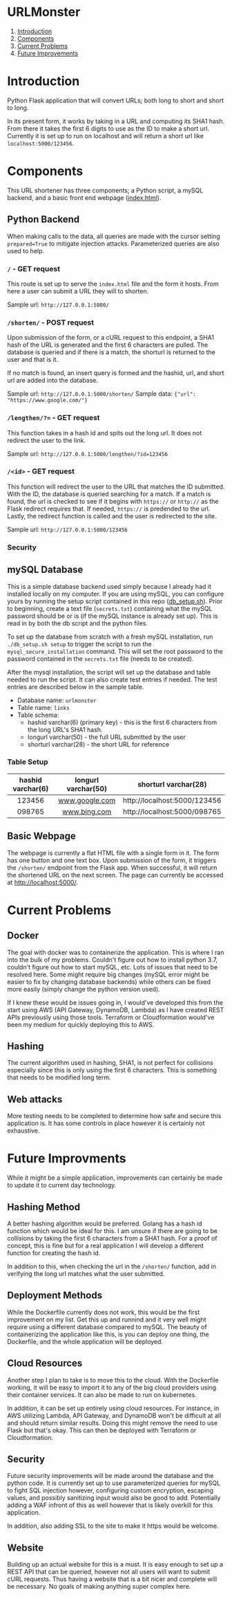 # URLMonster

1. [Introduction](#introduction)
2. [Components](#components)
3. [Current Problems](#current-problems)
4. [Future Improvements](#future-improvements)

# Introduction
Python Flask application that will convert URLs; both long to short and short to long.

In its present form, it works by taking in a URL and computing its SHA1 hash. From there it takes the first 6 digits to use as the ID to make a short url. Currently it is set up to run on localhost and will return a short url like `localhost:5000/123456`.

# Components
This URL shortener has three components; a Python script, a mySQL backend, and a basic front end webpage ([index.html](index.html)).

## Python Backend
When making calls to the data, all queries are made with the cursor setting `prepared=True` to mitigate injection attacks. Parameterized queries are also used to help.

### `/` - GET request
This route is set up to serve the `index.html` file and the form it hosts. From here a user can submit a URL they will to shorten.

Sample url: `http://127.0.0.1:5000/`

### `/shorten/` - POST request
Upon submission of the form, or a cURL request to this endpoint, a SHA1 hash of the URL is generated and the first 6 characters are pulled. The database is queried and if there is a match, the shorturl is returned to the user and that is it.

If no match is found, an insert query is formed and the hashid, url, and short url are added into the database.

Sample url: `http://127.0.0.1:5000/shorten/`
Sample data: `{"url": "https://www.google.com/"}`

### `/lengthen/?=` - GET request
This function takes in a hash id and spits out the long url. It does not redirect the user to the link.

Sample url: `http://127.0.0.1:5000/lengthen/?id=123456`

### `/<id>` - GET request
This function will redirect the user to the URL that matches the ID submitted. With the ID, the database is queried searching for a match. If a match is found, the url is checked to see if it begins with `https://` or `http://` as the Flask redirect requires that. If needed, `https://` is predended to the url. Lastly, the redirect function is called and the user is redirected to the site.

Sample url: `http://127.0.0.1:5000/123456`

### Security

## mySQL Database
This is a simple database backend used simply because I already had it installed locally on my computer. If you are using mySQL, you can configure yours by running the setup script contained in this repo ([db_setup.sh](db_setup.sh)). Prior to beginning, create a text file (`secrets.txt`) containing what the mySQL password should be or is (if the mySQL instance is already set up). This is read in by both the db script and the python files.

To set up the database from scratch with a fresh mySQL installation, run `./db_setup.sh setup` to trigger the script to run the `mysql_secure_installation` command. This will set the root password to the password contained in the `secrets.txt` file (needs to be created).

After the mysql installation, the script will set up the database and table needed to run the script. It can also create test entries if needed. The test entries are described below in the sample table. 

- Database name: `urlmonster`
- Table name: `links`
- Table schema: 
    - hashid varchar(6) (primary key) - this is the first 6 characters from the long URL's SHA1 hash.
    - longurl varchar(50) - the full URL submitted by the user
    - shorturl varchar(28) - the short URL for reference
    
### Table Setup
| **hashid varchar(6)** | longurl varchar(50) | shorturl varchar(28) |
| :---: | :---: | :---: |
| 123456 | www.google.com | http://localhost:5000/123456 |
| 098765 | www.bing.com | http://localhost:5000/098765 | 


## Basic Webpage
The webpage is currently a flat HTML file with a single form in it. The form has one button and one text box. Upon submission of the form, it triggers the `/shorten/` endpoint from the Flask app. When successful, it will return the shortened URL on the next screen. The page can currently be accessed at [http://localhost:5000/](http://localhost:5000).

# Current Problems

## Docker
The goal with docker was to containerize the application. This is where I ran into the bulk of my problems. Couldn't figure out how to install python 3.7, couldn't figure out how to start mySQL, etc. Lots of issues that need to be resolved here. Some might require big changes (mySQL error might be easier to fix by changing database backends) while others can be fixed more easily (simply change the python version used).

If I knew these would be issues going in, I would've developed this from the start using AWS (API Gateway, DynamoDB, Lambda) as I have created REST APIs previously using those tools. Terraform or Cloudformation would've been my medium for quickly deploying this to AWS.

## Hashing
The current algorithm used in hashing, SHA1, is not perfect for collisions especially since this is only using the first 6 characters. This is something that needs to be modified long term.

## Web attacks
More testing needs to be completed to determine how safe and secure this application is. It has some controls in place however it is certainly not exhaustive.

# Future Improvments
While it might be a simple application, improvements can certainly be made to update it to current day technology.

## Hashing Method
A better hashing algorithm would be preferred. Golang has a hash id function which would be ideal for this. I am unsure if there are going to be collisions by taking the first 6 characters from a SHA1 hash. For a proof of concept, this is fine but for a real application I will develop a different function for creating the hash id.

In addition to this, when checking the url in the `/shorten/` function, add in verifying the long url matches what the user submitted.

## Deployment Methods
While the Dockerfile currently does not work, this would be the first improvement on my list. Get this up and runnind and it very well might require using a different database compared to mySQL. The beauty of containerizing the application like this, is you can deploy one thing, the Dockerfile, and the whole application will be deployed.

## Cloud Resources
Another step I plan to take is to move this to the cloud. With the Dockerfile working, it will be easy to import it to any of the big cloud providers using their container services. It can also be made to run on kubernetes. 

In addition, it can be set up entirely using cloud resources. For instance, in AWS utilizing Lambda, API Gateway, and DynamoDB won't be difficult at all and should return similar results. Doing this might remove the need to use Flask but that's okay. This can then be deployed with Terraform or Cloudformation.

## Security
Future security improvements will be made around the database and the python code. It is currently set up to use parameterized queries for mySQL to fight SQL injection however, configuring custom encryption, escaping values, and possibly sanitizing input would also be good to add. Potentially adding a WAF infront of this as well however that is likely overkill for this application.

In addition, also adding SSL to the site to make it https would be welcome.

## Website
Building up an actual website for this is a must. It is easy enough to set up a REST API that can be queried, however not all users will want to submit cURL requests. Thus having a website that is a bit nicer and complete will be necessary. No goals of making anything super complex here.

